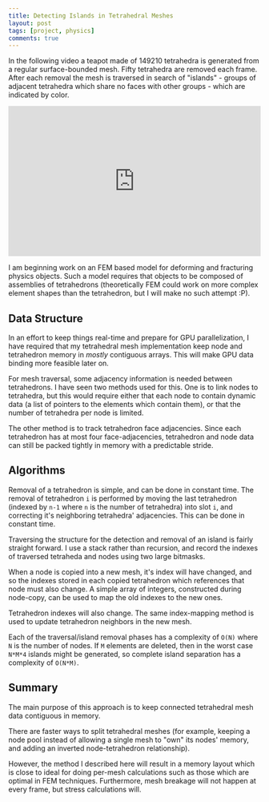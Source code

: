 ```yaml
---
title: Detecting Islands in Tetrahedral Meshes
layout: post
tags: [project, physics]
comments: true
---
```


In the following video a teapot made of 149210 tetrahedra is generated from a regular surface-bounded mesh. Fifty tetrahedra are removed each frame. After each removal the mesh is traversed in search of "islands" - groups of adjacent tetrahedra which share no faces with other groups - which are indicated by color.

<iframe width="100%" height="300" src="https://www.youtube.com/embed/BwP3SIjHfZw" frameborder="0" allowfullscreen></iframe>

I am beginning work on an FEM based model for deforming and fracturing physics objects. Such a model requires that objects to be composed of assemblies of tetrahedrons (theoretically FEM could work on more complex element shapes than the tetrahedron, but I will make no such attempt :P).

## Data Structure ##

In an effort to keep things real-time and prepare for GPU parallelization, I have required that my tetrahedral mesh implementation keep node and tetrahedron memory in _mostly_ contiguous arrays. This will make GPU data binding more feasible later on.

For mesh traversal, some adjacency information is needed between tetrahedrons. I have seen two methods used for this. One is to link nodes to tetrahedra, but this would require either that each node to contain dynamic data (a list of pointers to the elements which contain them), or that the number of tetrahedra per node is limited.

The other method is to track tetrahedron face adjacencies. Since each tetrahedron has at most four face-adjacencies, tetrahedron and node data can still be packed tightly in memory with a predictable stride.

## Algorithms ##

Removal of a tetrahedron is simple, and can be done in constant time. The removal of tetrahedron `i` is performed by moving the last tetrahedron (indexed by `n-1` where `n` is the number of tetrahedra) into slot `i`, and correcting it's neighboring tetrahedra' adjacencies. This can be done in constant time.

Traversing the structure for the detection and removal of an island is fairly straight forward. I use a stack rather than recursion, and record the indexes of traversed tetraheda and nodes using two large bitmasks.

When a node is copied into a new mesh, it's index will have changed, and so the indexes stored in each copied tetrahedron which references that node must also change. A simple array of integers, constructed during node-copy, can be used to map the old indexes to the new ones.

Tetrahedron indexes will also change. The same index-mapping method is used to update tetrahedron neighbors in the new mesh.

Each of the traversal/island removal phases has a complexity of `O(N)` where `N` is the number of nodes. If `M` elements are deleted, then in the worst case `N*M*4` islands might be generated, so complete island separation has a complexity of `O(N*M)`.

## Summary ##

The main purpose of this approach is to keep connected tetrahedral mesh data contiguous in memory.

There are faster ways to split tetrahedral meshes (for example, keeping a node pool instead of allowing a single mesh to "own" its nodes' memory, and adding an inverted node-tetrahedron relationship).

However, the method I described here will result in a memory layout which is close to ideal for doing per-mesh calculations such as those which are optimal in FEM techniques. Furthermore, mesh breakage will not happen at every frame, but stress calculations will.